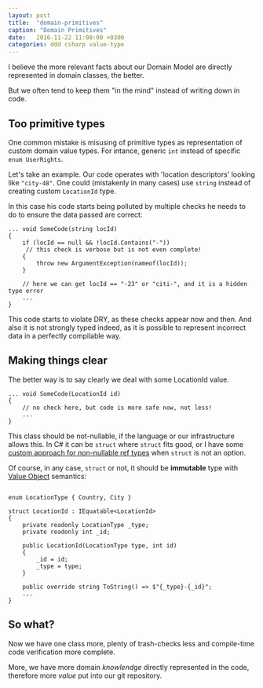 ```yaml
---
layout: post
title:  "domain-primitives"
caption: "Domain Primitives"
date:   2016-11-22 11:00:00 +0300
categories: ddd csharp value-type
---
```


I believe the more relevant facts about our Domain Model are directly represented in domain classes, the better. 

But we often tend to keep them "in the mind" instead of writing down in code.

## Too primitive types

One common mistake is misusing of primitive types as representation of custom domain value types. For intance, generic `int` instead of specific `enum UserRights`. 

Let's take an example. Our code operates with 'location descriptors' looking like `"city-48"`. One could (mistakenly in many cases) use `string` instead of creating custom `LocationId` type.

In this case his code starts being polluted by multiple checks he needs to do to ensure the data passed are correct: 

```
... void SomeCode(string locId) 
{
    if (locId == null && !locId.Contains("-")) 
     // this check is verbose but is not even complete!
    {
        throw new ArgumentException(nameof(locId));
    }

    // here we can get locId == "-23" or "citi-", and it is a hidden type error
    ...
}
```

This code starts to violate DRY, as these checks appear now and then. And also it is not strongly typed indeed, as it is possible to represent incorrect data in a perfectly compilable way. 

## Making things clear

The better way is to say clearly we deal with some LocationId value. 

```
... void SomeCode(LocationId id) 
{
    // no check here, but code is more safe now, not less!
    ...
}
```


This class should be not-nullable, if the language or our infrastructure allows this. In C# it can be `struct` where `struct` fits good, or I have some [custom approach for non-nullable ref types](#not-written-yet) when `struct` is not an option. 

Of course, in any case, `struct` or not, it should be **immutable** type with [Value Object](http://martinfowler.com/bliki/ValueObject.html) semantics:

```

enum LocationType { Country, City }

struct LocationId : IEquatable<LocationId>
{
    private readonly LocationType _type;
    private readonly int _id;

    public LocationId(LocationType type, int id) 
    {
        _id = id;
        _type = type;
    }

    public override string ToString() => $"{_type}-{_id}";
    ... 
}

```

## So what?

Now we have one class more, plenty of trash-checks less and compile-time code verification more complete. 

More, we have more domain *knowlendge* directly represented in the code, therefore more *value* put into our git repository. 